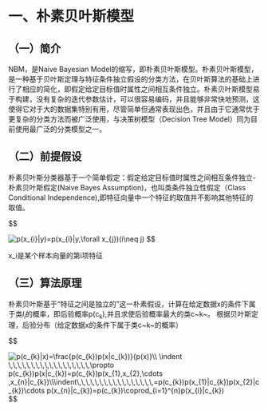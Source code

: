# 一、朴素贝叶斯模型


## （一）简介

NBM，是Naive Bayesian Model的缩写，即朴素贝叶斯模型。朴素贝叶斯模型，是一种基于贝叶斯定理与特征条件独立假设的分类方法，在贝叶斯算法的基础上进行了相应的简化，即假定给定目标值时属性之间相互条件独立。朴素贝叶斯模型易于构建，没有复杂的迭代参数估计，可以很容易编码，并且能够非常快地预测，这使得它对于大的数据集特别有用，尽管简单但通常表现出色，并且由于它通常优于更复杂的分类方法而被广泛使用，与决策树模型（Decision Tree Model）同为目前使用最广泛的分类模型之一。
  
## （二）前提假设

朴素贝叶斯分类器基于一个简单假定：假定给定目标值时属性之间相互条件独立-朴素贝叶斯假定(Naive Bayes Assumption)，也叫类条件独立性假定（Class Conditional Independence),即特征向量中一个特征的取值并不影响其他特征的取值。

$$

  <img src="https://latex.codecogs.com/svg.image?p(x_{i}|y)=p(x_{i}|y,\forall&space;x_{j})(i\neq&space;j)" title="p(x_{i}|y)=p(x_{i}|y,\forall x_{j})(i\neq j)" />
$$

x_i是某个样本向量的第i项特征

## （三）算法原理
朴素贝叶斯基于“特征之间是独立的”这一朴素假设，计算在给定数据x的条件下属于类$I_i$的概率，即后验概率p(c<sub>k</sub>),并且求使后验概率最大的类c~k~。
根据贝叶斯定理，后验分布（给定数据x的条件下属于类c~k~的概率）

$$

<img src="https://latex.codecogs.com/svg.image?p(c_{k}|x)=\frac{p(c_{k})p(x|c_{k})}{p(x)}\\&space;\indent&space;\,\,\,\,\,\,\,\,\,\,\,\,\,\,\,\,\,\,\propto&space;p(c_{k})p(x|c_{k})=p(c_{k})p(x_{1},x_{2},\cdots&space;,x_{n}|c_{k})\\\indent\,\,\,\,\,\,\,\,\,\,\,\,\,\,\,\,\,=p(c_{k})p(x_{1}|c_{k})p(x_{2}|c_{k})\cdots&space;p(x_{n}|c_{k})=p(c_{k})\coprod_{i=1}^{n}p(x_{i}|c_{k})" title="p(c_{k}|x)=\frac{p(c_{k})p(x|c_{k})}{p(x)}\\ \indent \,\,\,\,\,\,\,\,\,\,\,\,\,\,\,\,\,\,\propto p(c_{k})p(x|c_{k})=p(c_{k})p(x_{1},x_{2},\cdots ,x_{n}|c_{k})\\\indent\,\,\,\,\,\,\,\,\,\,\,\,\,\,\,\,\,=p(c_{k})p(x_{1}|c_{k})p(x_{2}|c_{k})\cdots p(x_{n}|c_{k})=p(c_{k})\coprod_{i=1}^{n}p(x_{i}|c_{k})" />
$$

